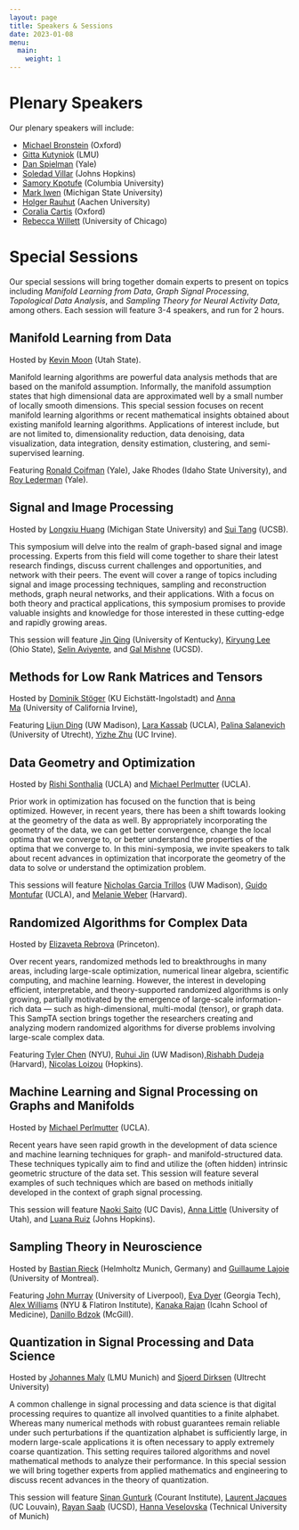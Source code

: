 ```yaml
---
layout: page
title: Speakers & Sessions
date: 2023-01-08
menu:
  main:
    weight: 1
---
```

# Plenary Speakers
Our plenary speakers will include:

- [Michael Bronstein](https://www.cs.ox.ac.uk/people/michael.bronstein/) (Oxford)
- [Gitta Kutyniok](https://www.ai.math.uni-muenchen.de/members/professor/kutyniok/index.html) (LMU)
- [Dan Spielman](http://cs.yale.edu/homes/spielman/) (Yale)
- [Soledad Villar](https://www.ams.jhu.edu/villar/) (Johns Hopkins)
- [Samory Kpotufe](http://www.columbia.edu/~skk2175/) (Columbia University)
- [Mark Iwen](https://users.math.msu.edu/users/iwenmark/) (Michigan State University)
- [Holger Rauhut](http://www.mathc.rwth-aachen.de/~rauhut/home/) (Aachen University)
- [Coralia Cartis](https://www.maths.ox.ac.uk/people/coralia.cartis) (Oxford)
- [Rebecca Willett](https://willett.psd.uchicago.edu) (University of Chicago)


# Special Sessions

Our special sessions will bring together domain experts to present on topics including *Manifold Learning from Data*, *Graph Signal Processing*, *Topological Data Analysis*, and *Sampling Theory for Neural Activity Data*, among others. Each session will feature 3-4 speakers, and run for 2 hours. 

## Manifold Learning from Data
Hosted by [Kevin Moon](https://www.usu.edu/math/directory/faculty/moon-kevin) (Utah State).

Manifold learning algorithms are powerful data analysis methods that are based on the manifold assumption. Informally, the manifold assumption states that high dimensional data are approximated well by a small number of locally smooth dimensions. This special session focuses on recent manifold learning algorithms or recent mathematical insights obtained about existing manifold learning algorithms. Applications of interest include, but are not limited to, dimensionality reduction, data denoising, data visualization, data integration, density estimation, clustering, and semi-supervised learning.

Featuring [Ronald Coifman](https://cpsc.yale.edu/people/ronald-coifman) (Yale), Jake Rhodes (Idaho State University), and [Roy Lederman](https://roy.lederman.name/) (Yale).

## Signal and Image Processing
Hosted by [Longxiu Huang](http://longxiuhuang.com/) (Michigan State University) and [Sui Tang](https://web.math.ucsb.edu/~suitang/) (UCSB). 

This symposium will delve into the realm of graph-based signal and image processing. Experts from this field will come together to share their latest research findings, discuss current challenges and opportunities, and network with their peers. The event will cover a range of topics including signal and image processing techniques, sampling and reconstruction methods, graph neural networks, and their applications. With a focus on both theory and practical applications, this symposium promises to provide valuable insights and knowledge for those interested in these cutting-edge and rapidly growing areas.

This session will feature [Jin Qing](https://math.as.uky.edu/users/jqi229) (University of Kentucky), [Kiryung Lee](https://ece.osu.edu/people/lee.8763) (Ohio State), [Selin Aviyente](https://www.egr.msu.edu/people/profile/aviyente), and [Gal Mishne](http://mishne.ucsd.edu/) (UCSD).

## Methods for Low Rank Matrices and Tensors
Hosted by [Dominik Stöger](https://dominiksto.github.io/) (KU Eichstätt-Ingolstadt) and [Anna Ma](https://www.math.uci.edu/node/36395) (University of California Irvine),

Featuring [Lijun Ding](https://www.lijunding.net) (UW Madison), [Lara Kassab](https://larakassab.weebly.com) (UCLA), [Palina Salanevich](https://palinasalanevich.wordpress.com/) (University of Utrecht), [Yizhe Zhu](https://sites.google.com/uci.edu/yizhezhu) (UC Irvine).

## Data Geometry and Optimization
Hosted by [Rishi Sonthalia](https://sites.google.com/umich.edu/rsonthal?pli=1) (UCLA) and [Michael Perlmutter](https://sites.google.com/view/perlmutma/home) (UCLA).

Prior work in optimization has focused on the function that is being optimized. However, in recent years, there has been a shift towards looking at the geometry of the data as well. By appropriately incorporating the geometry of the data, we can get better convergence, change the local optima that we converge to, or better understand the properties of the optima that we converge to. In this mini-symposia, we invite speakers to talk about recent advances in optimization that incorporate the geometry of the data to solve or understand the optimization problem. 

This sessions will feature [Nicholas Garcia Trillos](https://stat.wisc.edu/staff/trillos-nicolas-garcia/) (UW Madison), [Guido Montufar](https://www.math.ucla.edu/~montufar/) (UCLA), and [Melanie Weber](http://melanie-weber.com) (Harvard).


## Randomized Algorithms for Complex Data
Hosted by [Elizaveta Rebrova](https://erebrova.github.io/) (Princeton).

Over recent years, randomized methods led to breakthroughs in many areas, including large-scale optimization, numerical linear algebra, scientific computing, and machine learning. However, the interest in developing efficient, interpretable, and theory-supported randomized algorithms is only growing, partially motivated by the emergence of large-scale information-rich data — such as high-dimensional, multi-modal (tensor), or graph data. This SampTA section brings together the researchers creating and analyzing modern randomized algorithms for diverse problems involving large-scale complex data.

Featuring [Tyler Chen](https://chen.pw) (NYU), [Ruhui Jin](https://math.wisc.edu/staff/jin-ruhui/) (UW Madison),[Rishabh Dudeja](http://www.columbia.edu/~rd2714/) (Harvard), [Nicolas Loizou](https://engineering.jhu.edu/faculty/nicolas-loizou/) (Hopkins).

## Machine Learning and Signal Processing on Graphs and Manifolds
Hosted by [Michael Perlmutter](https://sites.google.com/view/perlmutma/home) (UCLA).

Recent years have seen rapid growth in the development of data science and machine learning techniques for graph- and manifold-structured data. These techniques typically aim to find and utilize the (often hidden) intrinsic geometric structure of the data set. This session will feature several examples of such techniques which are based on methods initially developed in the context of graph signal processing. 

This session will feature [Naoki Saito](https://www.math.ucdavis.edu/~saito/) (UC Davis), [Anna Little](https://www.anna-little.com) (University of Utah), and [Luana Ruiz](https://sites.google.com/view/luana-ruiz/home) (Johns Hopkins).


## Sampling Theory in Neuroscience
Hosted by [Bastian Rieck](https://bastian.rieck.me) (Helmholtz Munich, Germany) and [Guillaume Lajoie](https://www.guillaumelajoie.com/) (University of Montreal).

Featuring [John Murray](https://uk.linkedin.com/in/murraydata) (University of Liverpool), [Eva Dyer](https://bme.gatech.edu/bme/faculty/Eva-Dyer) (Georgia Tech), [Alex Williams](http://neurostatslab.org) (NYU & Flatiron Institute), [Kanaka Rajan](https://www.rajanlab.com/) (Icahn School of Medicine), [Danillo Bdzok](https://www.mcgill.ca/bbme/danilo-bzdok) (McGill).

## Quantization in Signal Processing and Data Science
Hosted by [Johannes Maly](https://johannes-maly.github.io/) (LMU Munich) and [Sjoerd Dirksen](https://www.researchgate.net/profile/Sjoerd-Dirksen) (Ultrecht University)

A common challenge in signal processing and data science is that digital processing requires to quantize all involved quantities to a finite alphabet. Whereas many numerical methods with robust guarantees remain reliable under such perturbations if the quantization alphabet is sufficiently large, in modern large-scale applications it is often necessary to apply extremely coarse quantization. This setting requires tailored algorithms and novel mathematical methods to analyze their performance. In this special session we will bring together experts from applied mathematics and engineering to discuss recent advances in the theory of quantization.

This session will feature [Sinan Gunturk](https://www.math.nyu.edu/people/profiles/GUNTURK_Sinan.html) (Courant Institute), [Laurent Jacques](https://laurentjacques.gitlab.io) (UC Louvain), [Rayan Saab](https://mathweb.ucsd.edu/~rsaab/) (UCSD), [Hanna Veselovska](https://annaveselovska.com/) (Technical University of Munich)


